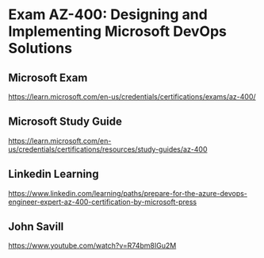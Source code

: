 # Exam AZ-400: Designing and Implementing Microsoft DevOps Solutions

## Microsoft Exam
https://learn.microsoft.com/en-us/credentials/certifications/exams/az-400/

## Microsoft Study Guide
https://learn.microsoft.com/en-us/credentials/certifications/resources/study-guides/az-400

## Linkedin Learning
https://www.linkedin.com/learning/paths/prepare-for-the-azure-devops-engineer-expert-az-400-certification-by-microsoft-press

## John Savill
https://www.youtube.com/watch?v=R74bm8IGu2M
